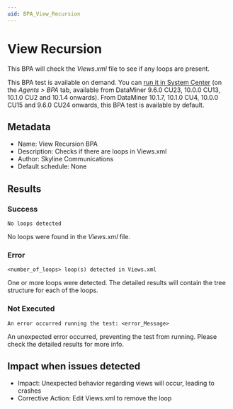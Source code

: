 ```yaml
---
uid: BPA_View_Recursion
---
```


# View Recursion

This BPA will check the *Views.xml* file to see if any loops are present.

This BPA test is available on demand. You can [run it in System Center](xref:Running_BPA_tests) (on the *Agents > BPA* tab, available from DataMiner 9.6.0 CU23, 10.0.0 CU13, 10.1.0 CU2 and 10.1.4 onwards). From DataMiner 10.1.7, 10.1.0 CU4, 10.0.0 CU15 and 9.6.0 CU24 onwards, this BPA test is available by default.

## Metadata

- Name: View Recursion BPA
- Description: Checks if there are loops in Views.xml
- Author: Skyline Communications
- Default schedule: None

## Results

### Success

`No loops detected`

No loops were found in the *Views.xml* file.

### Error

`<number_of_loops> loop(s) detected in Views.xml`

One or more loops were detected. The detailed results will contain the tree structure for each of the loops.

### Not Executed

`An error occurred running the test: <error_Message>`

An unexpected error occurred, preventing the test from running. Please check the detailed results for more info.

## Impact when issues detected

- Impact: Unexpected behavior regarding views will occur, leading to crashes
- Corrective Action: Edit Views.xml to remove the loop
